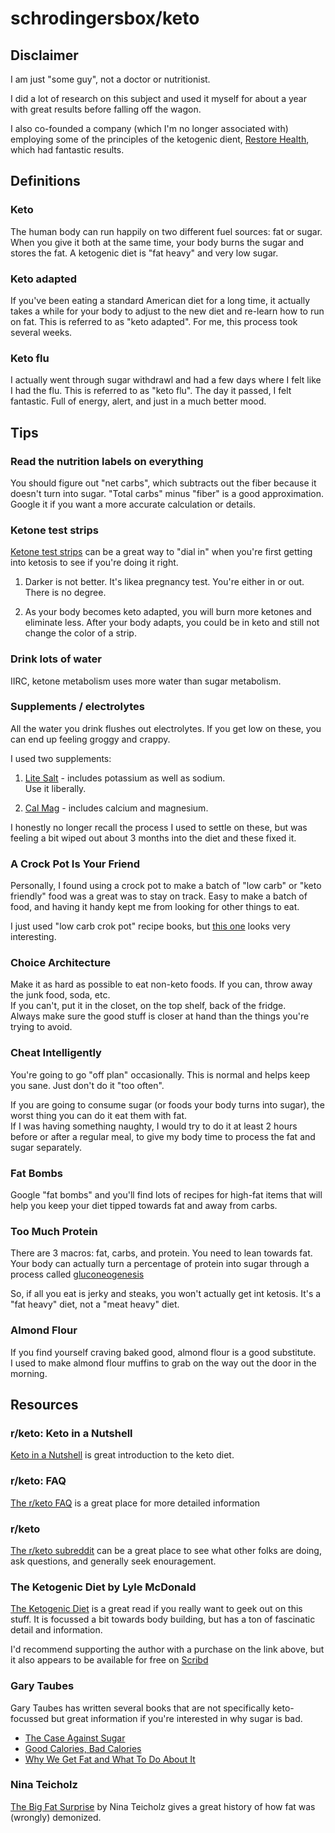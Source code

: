 # schrodingersbox/keto

## Disclaimer

I am just "some guy", not a doctor or nutritionist.  

I did a lot of research on this subject and used it myself for about a year with great results before falling off the wagon.

I also co-founded a company (which I'm no longer associated with) employing some of the principles of the ketogenic dient, 
[Restore Health](http://www.restorehealth.com), which had fantastic results.

## Definitions

### Keto

The human body can run happily on two different fuel sources:  fat or sugar.  
When you give it both at the same time, your body burns the sugar and stores the fat.
A ketogenic diet is "fat heavy" and very low sugar.  

### Keto adapted

If you've been eating a standard American diet for a long time, 
it actually takes a while for your body to adjust to the new diet and re-learn how to run on fat.
This is referred to as "keto adapted".  For me, this process took several weeks.  

### Keto flu

I actually went through sugar withdrawl and had a few days where I felt like I had the flu.
This is referred to as "keto flu".
The day it passed, I felt fantastic.  Full of energy, alert, and just in a much better mood.

## Tips

### Read the nutrition labels on everything

You should figure out "net carbs", which subtracts out the fiber because it doesn't turn into sugar.
"Total carbs" minus "fiber" is a good approximation.  
Google it if you want a more accurate calculation or details.

### Ketone test strips

[Ketone test strips](https://www.amazon.com/s/ref=nb_sb_noss?url=search-alias%3Daps&field-keywords=ketostix)
can be a great way to "dial in" when you're first getting into ketosis to see if you're doing it right.

  1.  Darker is not better.  It's likea pregnancy test.  You're either in or out.  There is no degree.

  2.  As your body becomes keto adapted, you will burn more ketones and eliminate less.  After your body adapts, 
  you could be in keto and still not change the color of a strip.

### Drink lots of water

IIRC, ketone metabolism uses more water than sugar metabolism.  

### Supplements / electrolytes

All the water you drink flushes out electrolytes.  If you get low on these, you can end up feeling groggy and crappy.

I used two supplements:

  1.  [Lite Salt](https://www.amazon.com/Morton-Lite-Salt-Sodium-Table/dp/B0005YM0UY) - includes potassium as well as sodium.  
  Use it liberally.
  
  2.  [Cal Mag](https://www.amazon.com/Amway-Nutrilite-Cal-Mag-tablets/dp/B01N1G6FG9) - includes calcium and magnesium.
  
I honestly no longer recall the process I used to settle on these,
but was feeling a bit wiped out about 3 months into the diet and these fixed it.    

### A Crock Pot Is Your Friend

Personally, I found using a crock pot to make a batch of "low carb" or "keto friendly" food was a great was to stay on track.
Easy to make a batch of food, and having it handy kept me from looking for other things to eat.

I just used "low carb crok pot" recipe books, but 
[this one](https://www.amazon.com/Keto-Crock-Made-Easy-Budget-Friendly-ebook/dp/B0768HGSBT)
looks very interesting.

### Choice Architecture

Make it as hard as possible to eat non-keto foods.  If you can, throw away the junk food, soda, etc.  
If you can't, put it in the closet, on the top shelf, back of the fridge.  
Always make sure the good stuff is closer at hand than the things you're trying to avoid.

### Cheat Intelligently

You're going to go "off plan" occasionally.  This is normal and helps keep you sane.  Just don't do it "too often".

If you are going to consume sugar (or foods your body turns into sugar), the worst thing you can do it eat them with fat.  
If I was having something naughty, I would try to do it at least 2 hours before or after a regular meal, 
to give my body time to process the fat and sugar separately.

### Fat Bombs

Google "fat bombs" and you'll find lots of recipes for high-fat items that will help you keep your diet 
tipped towards fat and away from carbs.

### Too Much Protein

There are 3 macros:  fat, carbs, and protein.  You need to lean towards fat.  
Your body can actually turn a percentage of protein into sugar through a process called
[gluconeogenesis](https://en.wikibooks.org/wiki/Principles_of_Biochemistry/Gluconeogenesis_and_Glycogenesis)

So, if all you eat is  jerky and steaks, you won't actually get int ketosis.  It's a "fat heavy" diet, not a "meat heavy" diet.

### Almond Flour

If you find yourself craving baked good, almond flour is a good substitute.  
I used to make almond flour muffins to grab on the way out the door in the morning.

## Resources

### r/keto: Keto in a Nutshell

[Keto in a Nutshell](https://www.reddit.com/r/keto/wiki/keto_in_a_nutshell) is great introduction to the keto diet.

### r/keto: FAQ

[The r/keto FAQ](https://www.reddit.com/r/keto/wiki/faq) is a great place for more detailed information

### r/keto

[The r/keto subreddit](https://www.reddit.com/r/keto/) can be a great place to see what other folks are doing, 
ask questions, and generally seek enouragement.

### The Ketogenic Diet by Lyle McDonald

[The Ketogenic Diet](https://www.bodyrecomposition.com/the-ketogenic-diet/)
is a great read if you really want to geek out on this stuff.
It is focussed a bit towards body building, but has a ton of fascinatic detail and information.

I'd recommend supporting the author with a purchase on the link above, 
but it also appears to be available for free on 
[Scribd](https://www.scribd.com/document/323019219/2-B-Lyle-McDonald-The-Ketogenic-Diet-pdf)

### Gary Taubes

Gary Taubes has written several books that are not specifically keto-focussed but great information
if you're interested in why sugar is bad.

  * [The Case Against Sugar](https://www.amazon.com/dp/B01DRXCPJ0/)
  * [Good Calories, Bad Calories](https://www.amazon.com/Good-Calories-Bad-Controversial-Science/dp/1400033462)
  * [Why We Get Fat and What To Do About It](https://www.amazon.com/Why-We-Get-Fat-About-ebook/dp/B003WUYOQ6)
  
### Nina Teicholz

[The Big Fat Surprise](https://www.amazon.com/Big-Fat-Surprise-Butter-Healthy-ebook/dp/B00A25FDUA)
by Nina Teicholz gives a great history of how fat was (wrongly) demonized.
